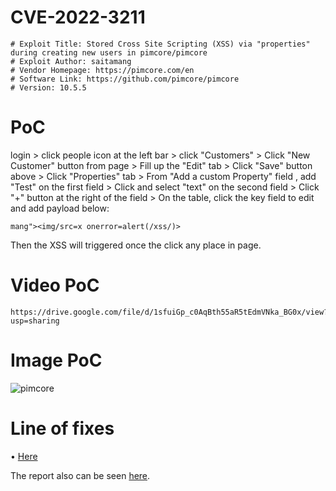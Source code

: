 # CVE-2022-3211

```
# Exploit Title: Stored Cross Site Scripting (XSS) via "properties" during creating new users in pimcore/pimcore
# Exploit Author: saitamang
# Vendor Homepage: https://pimcore.com/en
# Software Link: https://github.com/pimcore/pimcore
# Version: 10.5.5
```

# PoC
login > click people icon at the left bar > click "Customers" > Click "New Customer" button from page > Fill up the "Edit" tab > Click "Save" button above > Click "Properties" tab > From "Add a custom Property" field , add "Test" on the first field > Click and select "text" on the second field > Click "+" button at the right of the field > On the table, click the key field to edit and add payload below:
```
mang"><img/src=x onerror=alert(/xss/)>
```
Then the XSS will triggered once the click any place in page.

# Video PoC
```
https://drive.google.com/file/d/1sfuiGp_c0AqBth55aR5tEdmVNka_BG0x/view?usp=sharing
```

# Image PoC

<img src="https://lh3.googleusercontent.com/drive-viewer/AJc5JmRVrISc9-r8v7PBLiduVGQo-jPUrGvWQIUeOLG3vM8Vxz3IHRpoXi645b6Y0ZSBiMSpG8-Dch8=w1920-h937" title="pimcore">

# Line of fixes
• <a href="https://github.com/pimcore/pimcore/commit/0508c491c6a4f3d119ec8dcf444e52ff25028c36">Here</a>

The report also can be seen <a href="https://huntr.dev/bounties/31ac0506-ae38-4128-a46d-71d5d079f8b7/">here</a>.
